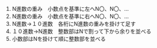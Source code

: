 1. N進数の重み　小数点を基準に左へN〇、N〇、…
2. N進数の重み　小数点を基準に右へN〇、N〇、…
3. N進数→１０進数　各桁にN進数の重みを掛けて足す
4. １０進数→N進数　整数部はNで割って下から余りを並べる
5. 小数部はNを掛けて順に整数部を並べる
